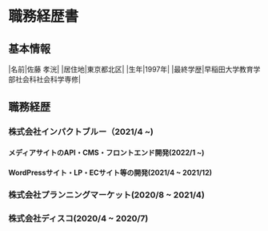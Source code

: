 # 職務経歴書

## 基本情報
|名前|佐藤 孝洸|
|居住地|東京都北区|
|生年|1997年|
|最終学歴|早稲田大学教育学部社会科社会科学専修|

## 職務経歴

### 株式会社インパクトブルー（2021/4 ~)

#### メディアサイトのAPI・CMS・フロントエンド開発(2022/1 ~)

#### WordPressサイト・LP・ECサイト等の開発(2021/4 ~ 2021/12)

### 株式会社プランニングマーケット(2020/8 ~ 2021/4)

### 株式会社ディスコ(2020/4 ~ 2020/7)